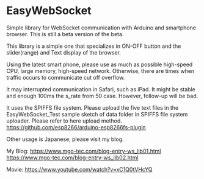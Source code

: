 # EasyWebSocket
Simple library for WebSocket communication with Arduino and smartphone browser.
This is still a beta version of the beta.

This library is a simple one that specializes in ON-OFF button and the slider(range) and Text display of the browser.

Using the latest smart phone, please use as much as possible high-speed CPU, large memory, high-speed network. Otherwise, there are times when traffic occurs to communicate cut off overflow.

It may interrupted communication in Safari, such as iPad. It might be stable and enough 100ms the s_rate from 50 case. However, follow-up will be bad.

It uses the SPIFFS file system.
Please upload the five text files in the EasyWebSocket_Test sample sketch of data folder in SPIFFS file system uploader.
Please refer to here upload method.
https://github.com/esp8266/arduino-esp8266fs-plugin

Other usage is Japanese, please visit my blog.

My Blog: 
https://www.mgo-tec.com/blog-entry-ws_lib01.html
https://www.mgo-tec.com/blog-entry-ws_lib02.html

Movie: https://www.youtube.com/watch?v=xC1Q0tVHcYQ